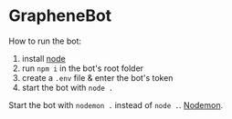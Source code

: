 # GrapheneBot

How to run the bot:
1) install [node](https://nodejs.org/en/)
2) run `npm i` in the bot's root folder
3) create a `.env` file & enter the bot's token
4) start the bot with `node .`

Start the bot with `nodemon .` instead of `node .`. 
[Nodemon](https://www.npmjs.com/package/nodemon).
